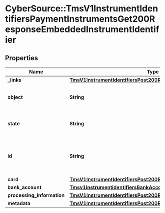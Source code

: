 # CyberSource::TmsV1InstrumentIdentifiersPaymentInstrumentsGet200ResponseEmbeddedInstrumentIdentifier

## Properties
Name | Type | Description | Notes
------------ | ------------- | ------------- | -------------
**_links** | [**TmsV1InstrumentIdentifiersPost200ResponseLinks**](TmsV1InstrumentIdentifiersPost200ResponseLinks.md) |  | [optional] 
**object** | **String** | &#39;Describes type of token.&#39;  Valid values: - instrumentIdentifier  | [optional] 
**state** | **String** | &#39;Current state of the token.&#39;  Valid values: - ACTIVE - CLOSED  | [optional] 
**id** | **String** | The ID of the existing instrument identifier to be linked to the newly created payment instrument. | [optional] 
**card** | [**TmsV1InstrumentIdentifiersPost200ResponseCard**](TmsV1InstrumentIdentifiersPost200ResponseCard.md) |  | [optional] 
**bank_account** | [**Tmsv1instrumentidentifiersBankAccount**](Tmsv1instrumentidentifiersBankAccount.md) |  | [optional] 
**processing_information** | [**TmsV1InstrumentIdentifiersPost200ResponseProcessingInformation**](TmsV1InstrumentIdentifiersPost200ResponseProcessingInformation.md) |  | [optional] 
**metadata** | [**TmsV1InstrumentIdentifiersPost200ResponseMetadata**](TmsV1InstrumentIdentifiersPost200ResponseMetadata.md) |  | [optional] 


